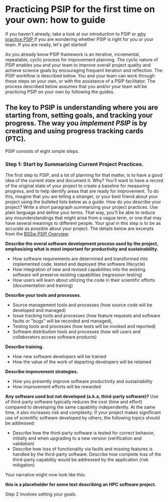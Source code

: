 # Practicing PSIP for the first time on your own: how to guide

If you haven't already, take a look at our introduction to PSIP or [why practice PSIP ](why_practice_PSIP.md) if you are wondering whether PSIP is right for you or your team. If you are ready, let's get started!

As you already know PSIP framework is an iterative, incremental, repeatable, cyclic process for improvement planning. The cyclic nature of PSIP enables you and your team to improve overall project quality and achieve science goals by encouraging frequent iteration and reflection. The PSIP workflow is described below. You and your team can work through these steps on your own, or with the assistance of a PSIP facilitator. The process described below assumes that you and/or your team will be practicing PSIP on your own by following the guides.

## The key to PSIP is understanding where you are starting from, setting goals, and tracking your progress. The way you *implement PSIP* is by creating and using progress tracking cards (PTC).

PSIP consists of eight simple steps.

### Step 1: Start by Summarizing Current Project Practices. 

The first step to PSIP, and a lot of planning for that matter, is to have a good idea of the current state and document it. Why? You'll want to have a record of the original state of your project to create a baseline for measuring progress, and to help identify areas that are ready for improvement. To do this, imagine that you are telling a stranger, or your best friend about your project using the bulleted lists below as a guide. How do you describe your project? Write a short paragraph summarizing your project practices. Use plain language and define your terms. That way, you'll be able to reduce any misunderstandings that might arise from a vague term, or one that may have several meanings to different people. Your goal in this step is to be as accurate as possible about your project. The details below are excerpts from the [BSSw PSIP Overview](https://github.com/betterscientificsoftware/PSIP-Tools/blob/master/PSIP-Overview.md):

**Describe the overal software development process used by the project, emphasizing what is most important for productivity and sustainability.**
* How software requirements are determined and transformed into implemented code, tested and deployed (the software lifecycle)
* How integration of new and revised capabilities into the existing software will preserve existing capabilities (regression testing)
* How users will learn about utilizing the code in their scientific efforts (documentation and training)

**Describe your tools and processes.**
* Source management tools and processes (how source code will be developed and managed)
* Issue tracking tools and processes (how feature requests and software faults or "bugs" will be recorded and managed),
* Testing tools and processes (how tests will be invoked and reported)
* Software distribution tools and processes (how will users and collaborators access software products)

**Describe training.**
* How new software developers will be trained
* How the value of the work of departing developers will be retained

**Describe improvement strategies.**
* How you presently improve software productivity and sustainability
* How improvement efforts will be rewarded

**Any software used but not developed (a.k.a, third-party software)?** Use of third-party software typically reduces the cost (time and effort) compared to developing the same capability independently. At the same time, it also increases risk and complexity. If your project makes significant use of scientific software developed by others, the following topics should be addressed:
* Describe how the third-party software is tested for correct behavior, initially and when upgrading to a new version (verification and validation)
* Describe how loss of functionality via faults and missing features is handled by the third-party software. Describe how complete loss of the third-party capability would be addressed by the application (risk mitigation)

Your narrative might now look like this:

**this is a placeholder for some text describing an HPC software project.**



Step 2 involves setting your goals.
